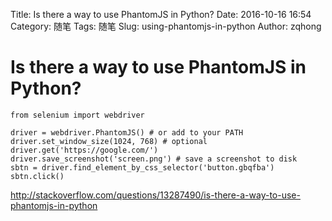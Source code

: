 Title: Is there a way to use PhantomJS in Python?
Date: 2016-10-16 16:54
Category: 随笔
Tags: 随笔
Slug: using-phantomjs-in-python
Author: zqhong


# Is there a way to use PhantomJS in Python?

```
from selenium import webdriver

driver = webdriver.PhantomJS() # or add to your PATH
driver.set_window_size(1024, 768) # optional
driver.get('https://google.com/')
driver.save_screenshot('screen.png') # save a screenshot to disk
sbtn = driver.find_element_by_css_selector('button.gbqfba')
sbtn.click()
```

http://stackoverflow.com/questions/13287490/is-there-a-way-to-use-phantomjs-in-python